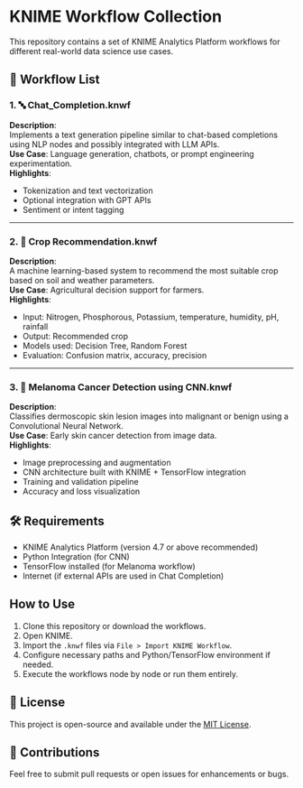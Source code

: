 #  KNIME Workflow Collection

This repository contains a set of KNIME Analytics Platform workflows for different real-world data science use cases.


## 📁 Workflow List

### 1. 🔤 Chat_Completion.knwf
**Description**:  
Implements a text generation pipeline similar to chat-based completions using NLP nodes and possibly integrated with LLM APIs.  
**Use Case**: Language generation, chatbots, or prompt engineering experimentation.  
**Highlights**:
- Tokenization and text vectorization  
- Optional integration with GPT APIs  
- Sentiment or intent tagging

---

### 2. 🌾 Crop Recommendation.knwf
**Description**:  
A machine learning-based system to recommend the most suitable crop based on soil and weather parameters.  
**Use Case**: Agricultural decision support for farmers.  
**Highlights**:
- Input: Nitrogen, Phosphorous, Potassium, temperature, humidity, pH, rainfall  
- Output: Recommended crop  
- Models used: Decision Tree, Random Forest  
- Evaluation: Confusion matrix, accuracy, precision

---

### 3. 🧬 Melanoma Cancer Detection using CNN.knwf
**Description**:  
Classifies dermoscopic skin lesion images into malignant or benign using a Convolutional Neural Network.  
**Use Case**: Early skin cancer detection from image data.  
**Highlights**:
- Image preprocessing and augmentation  
- CNN architecture built with KNIME + TensorFlow integration  
- Training and validation pipeline  
- Accuracy and loss visualization


## 🛠 Requirements
- KNIME Analytics Platform (version 4.7 or above recommended)  
- Python Integration (for CNN)  
- TensorFlow installed (for Melanoma workflow)  
- Internet (if external APIs are used in Chat Completion)


##  How to Use
1. Clone this repository or download the workflows.
2. Open KNIME.
3. Import the `.knwf` files via `File > Import KNIME Workflow`.
4. Configure necessary paths and Python/TensorFlow environment if needed.
5. Execute the workflows node by node or run them entirely.

## 📄 License
This project is open-source and available under the [MIT License](LICENSE).


## 🤝 Contributions
Feel free to submit pull requests or open issues for enhancements or bugs.



